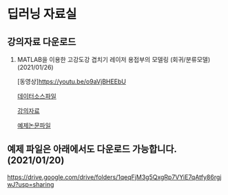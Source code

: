 # 딥러닝 자료실

## 강의자료 다운로드

1. MATLAB을 이용한 고강도강 겹치기 레이저 용접부의 모델링 (회귀/분류모델) (2021/01/26)

    [동영상]<https://youtu.be/o9aVjBHEEbU>
  
    [데이터소스파일](https://github.com/deepjoin/lec/lec1/all_data.xlsx)
  
    [강의자료](https://github.com/deepjoin/lec/lec1/lecture1.pdf)
  
    [예제논문파일](https://github.com/deepjoin/lec/lec1/paper1.pdf) 
    
    
    
    

## 예제 파일은 아래에서도 다운로드 가능합니다. (2021/01/20)

https://drive.google.com/drive/folders/1qeqFjM3g5QxgRp7VYiE7qAtfy86rgjwJ?usp=sharing
